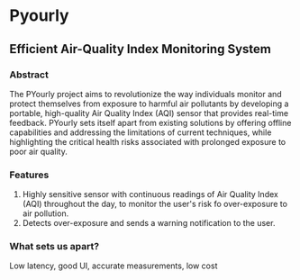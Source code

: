 # Pyourly

## Efficient Air-Quality Index Monitoring System

### Abstract

The PYourly project aims to revolutionize the way individuals monitor and protect themselves from exposure to harmful air pollutants by developing a portable, high-quality Air Quality Index (AQI) sensor that provides real-time feedback. PYourly sets itself apart from existing solutions by offering offline capabilities and addressing the limitations of current techniques, while highlighting the critical health risks associated with prolonged exposure to poor air quality.

### Features

1. Highly sensitive sensor with continuous readings of Air Quality Index (AQI) throughout the day, to monitor the user's risk fo over-exposure to air pollution.
2. Detects over-exposure and sends a warning notification to the user.

### What sets us apart?

Low latency, good UI, accurate measurements, low cost
